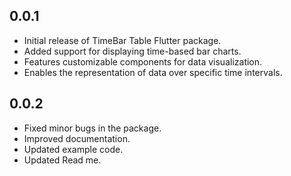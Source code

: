 ## 0.0.1

- Initial release of TimeBar Table Flutter package.
- Added support for displaying time-based bar charts.
- Features customizable components for data visualization.
- Enables the representation of data over specific time intervals.

## 0.0.2

- Fixed minor bugs in the package.
- Improved documentation.
- Updated example code.
- Updated Read me.
